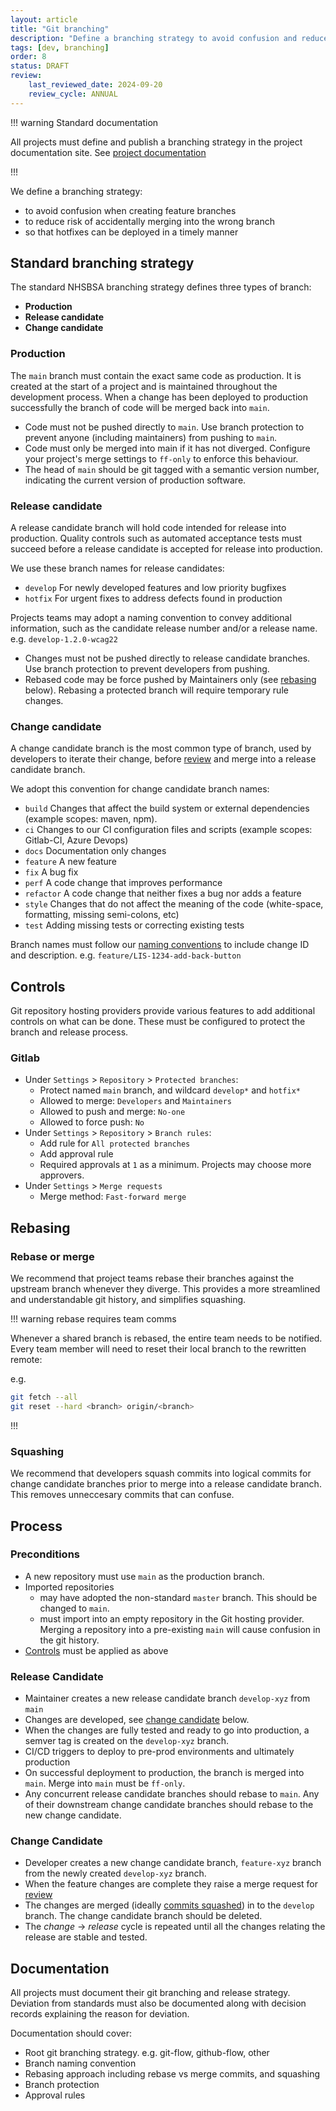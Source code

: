 ```yaml
---
layout: article
title: "Git branching"
description: "Define a branching strategy to avoid confusion and reduce risk"
tags: [dev, branching]
order: 8
status: DRAFT
review:
    last_reviewed_date: 2024-09-20
    review_cycle: ANNUAL
---
```

!!! warning Standard documentation

All projects must define and publish a branching strategy in the project documentation site.
See [project documentation](#documentation)

!!!

We define a branching strategy:

* to avoid confusion when creating feature branches
* to reduce risk of accidentally merging into the wrong branch
* so that hotfixes can be deployed in a timely manner

## Standard branching strategy

The standard NHSBSA branching strategy defines three types of branch:

* __Production__
* __Release candidate__
* __Change candidate__

### Production

The `main` branch must contain the exact same code as production. It is created at the start of a project and is maintained throughout the development process. When a change has been deployed to production successfully the branch of code will be merged back into `main`.

* Code must not be pushed directly to `main`. Use branch protection to prevent anyone (including maintainers) from pushing to `main`.
* Code must only be merged into main if it has not diverged. Configure your project's merge settings to `ff-only` to enforce this behaviour.
* The head of `main` should be git tagged with a semantic version number, indicating the current version of production software.

### Release candidate

A release candidate branch will hold code intended for release into production. Quality controls such as automated acceptance tests must succeed before a release candidate is accepted for release into production.

We use these branch names for release candidates:

* `develop`
  For newly developed features and low priority bugfixes
* `hotfix`
  For urgent fixes to address defects found in production

Projects teams may adopt a naming convention to convey additional information, such as the candidate release number and/or a release name.
e.g. `develop-1.2.0-wcag22`

* Changes must not be pushed directly to release candidate branches. Use branch protection to prevent developers from pushing.
* Rebased code may be force pushed by Maintainers only (see [rebasing](#rebasing) below). Rebasing a protected branch will require temporary rule changes.

### Change candidate

A change candidate branch is the most common type of branch, used by developers to iterate their change, before [review](../coding-peer-review/) and merge into a release candidate branch.

We adopt this convention for change candidate branch names:

* `build`
  Changes that affect the build system or external dependencies (example scopes: maven, npm).
* `ci`
  Changes to our CI configuration files and scripts (example scopes: Gitlab-CI, Azure Devops)
* `docs`
  Documentation only changes
* `feature`
  A new feature
* `fix`
  A bug fix
* `perf`
  A code change that improves performance
* `refactor`
  A code change that neither fixes a bug nor adds a feature
* `style`
  Changes that do not affect the meaning of the code (white-space, formatting, missing semi-colons, etc)
* `test`
  Adding missing tests or correcting existing tests

Branch names must follow our [naming conventions](../coding-naming-conventions/) to include change ID and description. e.g. `feature/LIS-1234-add-back-button`

## Controls

Git repository hosting providers provide various features to add additional controls on what can be done. These must be configured to protect the branch and release process.

### Gitlab

* Under `Settings` > `Repository` > `Protected branches`:
  * Protect named `main` branch, and wildcard `develop*` and `hotfix*`
  * Allowed to merge: `Developers` and `Maintainers`
  * Allowed to push and merge: `No-one`
  * Allowed to force push: `No`
* Under `Settings` > `Repository` > `Branch rules`:
  * Add rule for `All protected branches`
  * Add approval rule
  * Required approvals at `1` as a minimum. Projects may choose more approvers.
* Under `Settings` > `Merge requests`
  * Merge method: `Fast-forward merge`

## Rebasing

### Rebase or merge

We recommend that project teams rebase their branches against the upstream branch whenever they diverge. This provides a more streamlined and understandable git history, and simplifies squashing.

!!! warning rebase requires team comms

Whenever a shared branch is rebased, the entire team needs to be notified. Every team member will need to reset their local branch to the rewritten remote:

e.g.

```bash
git fetch --all
git reset --hard <branch> origin/<branch>
```

!!!

### Squashing

We recommend that developers squash commits into logical commits for change candidate branches prior to merge into a release candidate branch. This removes unneccesary commits that can confuse.

## Process

### Preconditions

* A new repository must use `main` as the production branch.
* Imported repositories
  * may have adopted the non-standard `master` branch. This should be changed to `main`.
  * must import into an empty repository in the Git hosting provider. Merging a repository into a pre-existing `main` will cause confusion in the git history.
* [Controls](#controls) must be applied as above

### Release Candidate

* Maintainer creates a new release candidate branch `develop-xyz` from `main`
* Changes are developed, see [change candidate](#change-candidate) below.
* When the changes are fully tested and ready to go into production, a semver tag is created on the `develop-xyz` branch.
* CI/CD triggers to deploy to pre-prod environments and ultimately production
* On successful deployment to production, the branch is merged into `main`. Merge into `main` must be `ff-only`.
* Any concurrent release candidate branches should rebase to `main`.
  Any of their downstream change candidate branches should rebase to the new change candidate.

### Change Candidate

* Developer creates a new change candidate branch, `feature-xyz` branch from the newly created `develop-xyz` branch.
* When the feature changes are complete they raise a merge request for [review](../coding-peer-review/)
* The changes are merged (ideally [commits squashed](#squashing)) in to the `develop` branch. The change candidate branch should be deleted.
* The _change_ -> _release_ cycle is repeated until all the changes relating the release are stable and tested.

## Documentation

All projects must document their git branching and release strategy. Deviation from standards must also be documented along with decision records explaining the reason for deviation.

Documentation should cover:

* Root git branching strategy. e.g. git-flow, github-flow, other
* Branch naming convention
* Rebasing approach including rebase vs merge commits, and squashing
* Branch protection
* Approval rules
